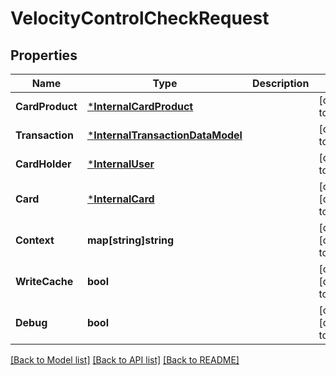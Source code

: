 # VelocityControlCheckRequest

## Properties
Name | Type | Description | Notes
------------ | ------------- | ------------- | -------------
**CardProduct** | [***InternalCardProduct**](internal_card_product.md) |  | [default to null]
**Transaction** | [***InternalTransactionDataModel**](internal_transaction_data_model.md) |  | [default to null]
**CardHolder** | [***InternalUser**](internal_user.md) |  | [default to null]
**Card** | [***InternalCard**](internal_card.md) |  | [optional] [default to null]
**Context** | **map[string]string** |  | [optional] [default to null]
**WriteCache** | **bool** |  | [optional] [default to null]
**Debug** | **bool** |  | [optional] [default to null]

[[Back to Model list]](../README.md#documentation-for-models) [[Back to API list]](../README.md#documentation-for-api-endpoints) [[Back to README]](../README.md)



